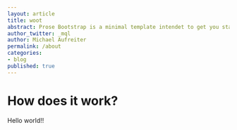 ```yaml
---
layout: article
title: woot
abstract: Prose Bootstrap is a minimal template intendet to get you started with Jekyll.
author_twitter: _mql
author: Michael Aufreiter
permalink: /about
categories:
- blog
published: true
---
```

# How does it work?

Hello world!!
